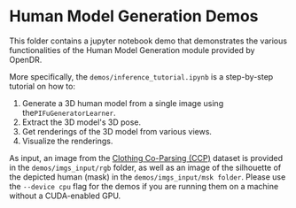 # Human Model Generation Demos

This folder contains a jupyter notebook demo that demonstrates the various functionalities of the Human Model Generation module provided by OpenDR.

More specifically, the ```demos/inference_tutorial.ipynb```  is a step-by-step tutorial on how to:

1. Generate a 3D human model from a single image using the```PIFuGeneratorLearner```.
2. Extract the 3D model's 3D pose.
3. Get renderings of the 3D model from various views.
4. Visualize the renderings.

As input, an image from the [Clothing Co-Parsing (CCP)](https://github.com/bearpaw/clothing-co-parsing) dataset is provided in the ```demos/imgs_input/rgb``` folder, as well as an image of the silhouette of the depicted human (mask) in the ```demos/imgs_input/msk folder```.
Please use the `--device cpu` flag for the demos if you are running them on a machine without a CUDA-enabled GPU. 
